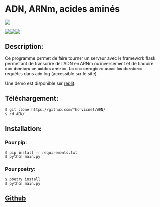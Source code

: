 # ADN, ARNm, acides aminés
<img src="https://img.shields.io/badge/language-fr-green"></img>

<img src="https://img.shields.io/badge/Python-FFD43B?style=for-the-badge&logo=python&logoColor=blue"></img><img src="https://img.shields.io/badge/Flask-000000?style=for-the-badge&logo=flask&logoColor=white"></img><img src="https://img.shields.io/badge/replit-667881?style=for-the-badge&logo=replit&logoColor=white"></img>
## Description:
Ce programme permet de faire tourner un serveur avec le framework flask permettant de transcrire de l'ADN en ARNm ou inversement et de traduire ces derniers en acides aminés.
Le site enregistre aussi les dernières requêtes dans adn.log (accessible sur le site).


Une demo est disponible sur [replit](https://adn.thorvicnet.repl.co).
## Téléchargement:
```
$ git clone https://github.com/Thorvicnet/ADN/
$ cd ADN/
```
## Installation:
### Pour pip:
```
$ pip install -r requirements.txt
$ python main.py
```
### Pour poetry:
```
$ poetry install
$ python main.py
```

## [Github](https://github.com/Thorvicnet/ADN)